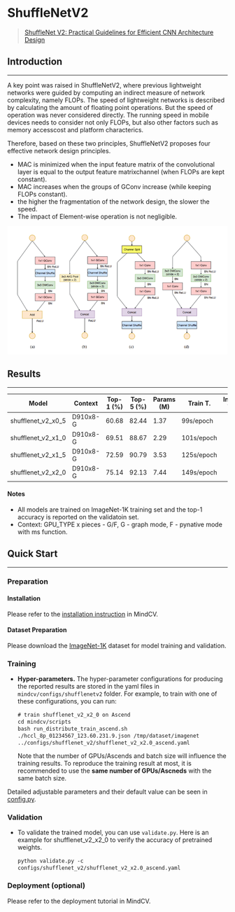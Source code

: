 # ShuffleNetV2
> [ShuffleNet V2: Practical Guidelines for Efficient CNN Architecture Design](https://arxiv.org/pdf/1807.11164.pdf)

## Introduction
***

A key point was raised in ShuffleNetV2, where previous lightweight networks were guided by computing an indirect measure of network complexity, namely FLOPs. The speed of lightweight networks is described by calculating the amount of floating point operations. But the speed of operation was never considered directly. The running speed in mobile devices needs to consider not only FLOPs, but also other factors such as memory accesscost and platform characterics.

Therefore, based on these two principles, ShuffleNetV2 proposes four effective network design principles.

- MAC is minimized when the input feature matrix of the convolutional layer is equal to the output feature matrixchannel (when FLOPs are kept constant).
- MAC increases when the groups of GConv increase (while keeping FLOPs constant).
- the higher the fragmentation of the network design, the slower the speed.
- The impact of Element-wise operation is not negligible.

![](./ShuffleNetV2_Block.png)

## Results
***

| Model              | Context  | Top-1 (%) | Top-5 (%) | Params (M) | Train T.   | Infer T. | Download  | Config  | Log     |
| ------------------ | -------- | --------- | --------- | ---------- | ---------- | -------- | --------- | ------- | ------- |
| shufflenet_v2_x0_5 | D910x8-G | 60.68     | 82.44     | 1.37       | 99s/epoch  |          | [model]() | [cfg]() | [log]() |
| shufflenet_v2_x1_0 | D910x8-G | 69.51     | 88.67     | 2.29       | 101s/epoch |          | [model]() | [cfg]() | [log]() |
| shufflenet_v2_x1_5 | D910x8-G | 72.59     | 90.79     | 3.53       | 125s/epoch |          | [model]() | [cfg]() | [log]() |
| shufflenet_v2_x2_0 | D910x8-G | 75.14     | 92.13     | 7.44       | 149s/epoch |          | [model]() | [cfg]() | [log]() |

#### Notes

- All models are trained on ImageNet-1K training set and the top-1 accuracy is reported on the validatoin set.
- Context: GPU_TYPE x pieces - G/F, G - graph mode, F - pynative mode with ms function.  

## Quick Start
***
### Preparation

#### Installation
Please refer to the [installation instruction](https://github.com/mindspore-ecosystem/mindcv#installation) in MindCV.

#### Dataset Preparation
Please download the [ImageNet-1K](https://www.image-net.org/download.php) dataset for model training and validation.

### Training

- **Hyper-parameters.** The hyper-parameter configurations for producing the reported results are stored in the yaml files in `mindcv/configs/shufflenetv2` folder. For example, to train with one of these configurations, you can run:

  ```shell
  # train shufflenet_v2_x2_0 on Ascend
  cd mindcv/scripts
  bash run_distribute_train_ascend.sh ./hccl_8p_01234567_123.60.231.9.json /tmp/dataset/imagenet ../configs/shufflenet_v2/shufflenet_v2_x2.0_ascend.yaml
  ```

  Note that the number of GPUs/Ascends and batch size will influence the training results. To reproduce the training result at most, it is recommended to use the **same number of GPUs/Ascneds** with the same batch size.

Detailed adjustable parameters and their default value can be seen in [config.py](../../config.py).

### Validation

- To validate the trained model, you can use `validate.py`. Here is an example for shufflenet_v2_x2_0 to verify the accuracy of pretrained weights.

  ```shell
  python validate.py -c configs/shufflenet_v2/shufflenet_v2_x2.0_ascend.yaml
  ```

### Deployment (optional)

Please refer to the deployment tutorial in MindCV.

